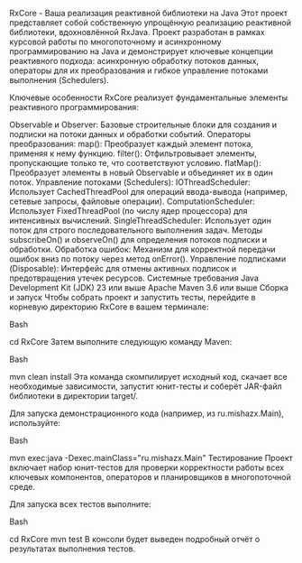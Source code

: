 
RxCore - Ваша реализация реактивной библиотеки на Java
Этот проект представляет собой собственную упрощённую реализацию реактивной библиотеки, вдохновлённой RxJava. Проект разработан в рамках курсовой работы по многопоточному и асинхронному программированию на Java и демонстрирует ключевые концепции реактивного подхода: асинхронную обработку потоков данных, операторы для их преобразования и гибкое управление потоками выполнения (Schedulers).

Ключевые особенности
RxCore реализует фундаментальные элементы реактивного программирования:

Observable и Observer: Базовые строительные блоки для создания и подписки на потоки данных и обработки событий.
Операторы преобразования:
map(): Преобразует каждый элемент потока, применяя к нему функцию.
filter(): Отфильтровывает элементы, пропускающие только те, что соответствуют условию.
flatMap(): Преобразует элементы в новый Observable и объединяет их в один поток.
Управление потоками (Schedulers):
IOThreadScheduler: Использует CachedThreadPool для операций ввода-вывода (например, сетевые запросы, файловые операции).
ComputationScheduler: Использует FixedThreadPool (по числу ядер процессора) для интенсивных вычислений.
SingleThreadScheduler: Использует один поток для строго последовательного выполнения задач.
Методы subscribeOn() и observeOn() для определения потоков подписки и обработки.
Обработка ошибок: Механизм для корректной передачи ошибок вниз по потоку через метод onError().
Управление подписками (Disposable): Интерфейс для отмены активных подписок и предотвращения утечек ресурсов.
Системные требования
Java Development Kit (JDK) 23 или выше
Apache Maven 3.6 или выше
Сборка и запуск
Чтобы собрать проект и запустить тесты, перейдите в корневую директорию RxCore в вашем терминале:

Bash

cd RxCore
Затем выполните следующую команду Maven:

Bash

mvn clean install
Эта команда скомпилирует исходный код, скачает все необходимые зависимости, запустит юнит-тесты и соберёт JAR-файл библиотеки в директории target/.

Для запуска демонстрационного кода (например, из ru.mishazx.Main), используйте:

Bash

mvn exec:java -Dexec.mainClass="ru.mishazx.Main"
Тестирование
Проект включает набор юнит-тестов для проверки корректности работы всех ключевых компонентов, операторов и планировщиков в многопоточной среде.

Для запуска всех тестов выполните:

Bash

cd RxCore
mvn test
В консоли будет выведен подробный отчёт о результатах выполнения тестов.
